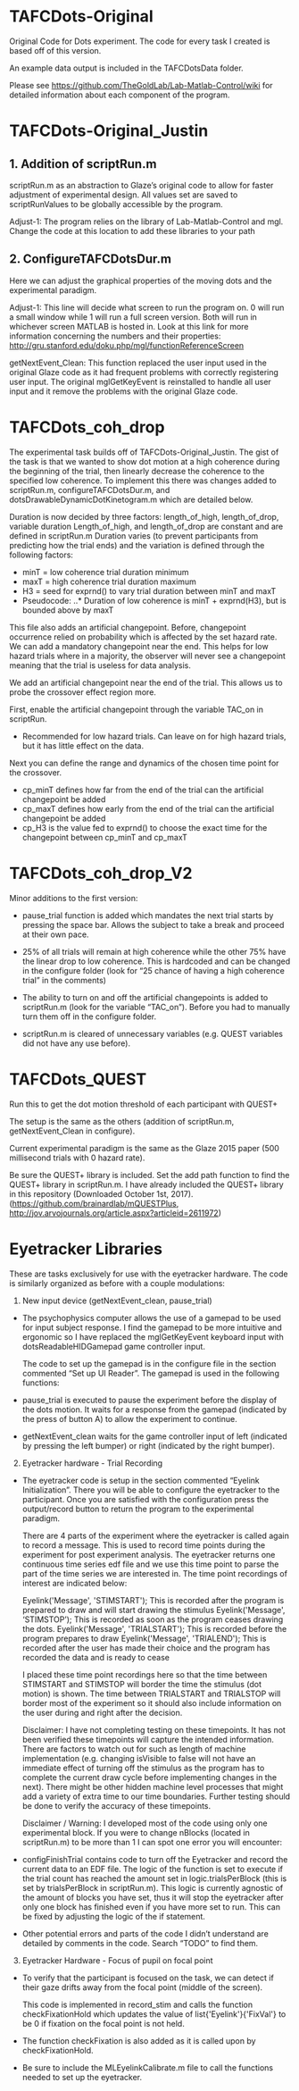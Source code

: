 
# TAFCDots-Original

Original Code for Dots experiment. The code for every task I created is based off of this version. 

An example data output is included in the TAFCDotsData folder.

Please see https://github.com/TheGoldLab/Lab-Matlab-Control/wiki for detailed information about each component of the program.

# TAFCDots-Original_Justin 
## 1. Addition of scriptRun.m

scriptRun.m as an abstraction to Glaze’s original code to allow for faster adjustment of experimental design. All values set are saved to scriptRunValues to be globally accessible by the program. 

Adjust-1: The program relies on the library of Lab-Matlab-Control and mgl. Change the code at this location to add these libraries to your path


## 2. ConfigureTAFCDotsDur.m

Here we can adjust the graphical properties of the moving dots and the experimental paradigm. 

Adjust-1: This line will decide what screen to run the program on. 0 will run a small window while 1 will run a full screen version. Both will run in whichever screen MATLAB is hosted in. Look at this link for more information concerning the numbers and their properties: http://gru.stanford.edu/doku.php/mgl/functionReferenceScreen

getNextEvent_Clean: This function replaced the user input used in the original Glaze code as it had frequent problems with correctly registering user input. The original mglGetKeyEvent is reinstalled to handle all user input and it remove the problems with the original Glaze code. 

# TAFCDots_coh_drop

The experimental task builds off of TAFCDots-Original_Justin. The gist of the task is that we wanted to show dot motion at a high coherence during the beginning of the trial, then linearly decrease the coherence to the specified low coherence. To implement this there was changes added to scriptRun.m, configureTAFCDotsDur.m, and dotsDrawableDynamicDotKinetogram.m which are detailed below. 

Duration is now decided by three factors: length_of_high, length_of_drop, variable duration
Length_of_high, and length_of_drop are constant and are defined in scriptRun.m
Duration varies (to prevent participants from predicting how the trial ends) and the variation is defined through the following factors:

* minT = low coherence trial duration minimum
* maxT = high coherence trial duration maximum
* H3 = seed for exprnd() to vary trial duration between minT and maxT
* Pseudocode:
..* Duration of low coherence is minT + exprnd(H3), but is bounded above by maxT

This file also adds an artificial changepoint. Before, changepoint occurrence relied on probability which is affected by the set hazard rate. We can add a mandatory changepoint near the end. This helps for low hazard trials where in a majority, the observer will never see a changepoint meaning that the trial is useless for data analysis. 

We add an artificial changepoint near the end of the trial. This allows us to probe the crossover effect region more.

First, enable the artificial changepoint through the variable TAC_on in scriptRun. 
* Recommended for low hazard trials. Can leave on for high hazard trials, but it has little effect on the data. 

Next you can define the range and dynamics of the chosen time point for the crossover.
* cp_minT defines how far from the end of the trial can the artificial changepoint be added
* cp_maxT defines how early from the end of the trial can the artificial changepoint be added
* cp_H3 is the value fed to exprnd() to choose the exact time for the changepoint between cp_minT and cp_maxT

# TAFCDots_coh_drop_V2 

Minor additions to the first version:

* pause_trial function is added which mandates the next trial starts by pressing the space bar. Allows the subject to take a break and proceed at their own pace.

* 25% of all trials will remain at high coherence while the other 75% have the linear drop to low coherence. This is hardcoded and can be changed in the configure folder (look for “25 chance of having a high coherence trial” in the comments)

* The ability to turn on and off the artificial changepoints is added to scriptRun.m (look for the variable “TAC_on”). Before you had to manually turn them off in the configure folder. 

* scriptRun.m is cleared of unnecessary variables (e.g. QUEST variables did not have any use before).

# TAFCDots_QUEST 

Run this to get the dot motion threshold of each participant with QUEST+

The setup is the same as the others (addition of scriptRun.m, getNextEvent_Clean in configure).

Current experimental paradigm is the same as the Glaze 2015 paper (500 millisecond trials with 0 hazard rate).

Be sure the QUEST+ library is included. Set the add path function to find the QUEST+ library in scriptRun.m. I have already included the QUEST+ library in this repository (Downloaded October 1st, 2017).
(https://github.com/brainardlab/mQUESTPlus, http://jov.arvojournals.org/article.aspx?articleid=2611972)

# Eyetracker Libraries

These are tasks exclusively for use with the eyetracker hardware. The code is similarly organized as before with a couple modulations:

1. New input device (getNextEvent_clean, pause_trial)

* The psychophysics computer allows the use of a gamepad to be used for input subject response. I find the gamepad to be more intuitive and ergonomic so I have replaced the mglGetKeyEvent keyboard input with dotsReadableHIDGamepad game controller input. 

   The code to set up the gamepad is in the configure file in the section commented “Set up UI Reader”. The gamepad is used in the following functions:

* pause_trial is executed to pause the experiment before the display of the dots motion. It waits for a response from the gamepad (indicated by the press of button A) to allow the experiment to continue.

* getNextEvent_clean waits for the game controller input of left (indicated by pressing the left bumper) or right (indicated by the right bumper).

2. Eyetracker hardware - Trial Recording

* The eyetracker code is setup in the section commented “Eyelink Initialization”. There you will be able to configure the eyetracker to the participant. Once you are satisfied with the configuration press the output/record button to return the program to the experimental paradigm.

   There are 4 parts of the experiment where the eyetracker is called again to record a message. This is used to record time points during the experiment for post experiment analysis. The eyetracker returns one continuous time series edf file and we use this time point to parse the part of the time series we are interested in. The time point recordings of interest are indicated below:

   Eyelink('Message', 'STIMSTART');
   This is recorded after the program is prepared to draw and will start drawing the stimulus
   Eyelink('Message', ‘STIMSTOP’);
   This is recorded as soon as the program ceases drawing the dots.
   Eyelink('Message', 'TRIALSTART');
   This is recorded before the program prepares to draw 
   Eyelink('Message', 'TRIALEND');
   This is recorded after the user has made their choice and the program has recorded the data and is ready to cease

   I placed these time point recordings here so that the time between STIMSTART and STIMSTOP will border the time the stimulus (dot motion) is shown. The time between TRIALSTART and TRIALSTOP will border most of the experiment so it should also include information on the user during and right after the decision.

   Disclaimer: I have not completing testing on these timepoints. It has not been verified these timepoints will capture the intended information. There are factors to watch out for such as length of machine implementation (e.g. changing isVisible to false will not have an immediate effect of turning off the stimulus as the program has to complete the current draw cycle before implementing changes in the next). There might be other hidden machine level processes that might add a variety of extra time to our time boundaries. Further testing should be done to verify the accuracy of these timepoints.

   Disclaimer / Warning: I developed most of the code using only one experimental block. If you were to change nBlocks (located in scriptRun.m) to be more than 1 I can spot one error you will encounter:

* configFinishTrial contains code to turn off the Eyetracker and record the current data to an EDF file. The logic of the function is set to execute if the trial count has reached the amount set in logic.trialsPerBlock (this is set by trialsPerBlock in scriptRun.m). This logic is currently agnostic of the amount of blocks you have set, thus it will stop the eyetracker after only one block has finished even if you have more set to run. This can be fixed by adjusting the logic of the if statement. 

* Other potential errors and parts of the code I didn’t understand are detailed by comments in the code. Search “TODO” to find them. 

3. Eyetracker Hardware - Focus of pupil on focal point

* To verify that the participant is focused on the task, we can detect if their gaze drifts away from the focal point (middle of the screen). 

   This code is implemented in record_stim and calls the function checkFixationHold which updates the value of list{'Eyelink'}{'FixVal'} to be 0 if fixation on the focal point is not held. 

* The function checkFixation is also added as it is called upon by checkFixationHold. 

* Be sure to include the MLEyelinkCalibrate.m file to call the functions needed to set up the eyetracker.

